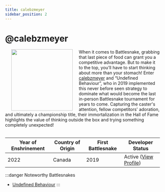 ```yaml
---
title: calebzmeyer
sidebar_position: 2
---
```


# @calebzmeyer

<img src="/img/hall-of-fame/calebzmeyer.png" hspace="20" align="left" p width="200px"/>
When it comes to Battlesnake, grabbing that last piece of food can grant you a competitive advantage. But to make it to the top, you’ll have to start thinking about more than your stomach! Enter <a href="https://play.battlesnake.com/profile/calebzmeyer"> calebzmeyer</a> and “Undefined Behaviour”, who in 2019 implemented this never before seen strategy to dominate what would become the last in-person Battlesnake tournament for years to come. Capturing the caster's attention, fellow competitors' adoration, and ultimately a championship title, their immortalization in the Hall of Fame highlights the value of thinking outside the box and trying something completely unexpected!

<br clear="left"/>
<br clear="left"/>


| Year of Enshrinement | Country of Origin | First Battlesnake | Developer Status                                                    |
|----------------------|-------------------|-------------------|---------------------------------------------------------------------|
| 2022                 | Canada            | 2019              | Active ([View Profile](https://play.battlesnake.com/profile/calebzmeyer)) |

:::danger Noteworthy Battlesnakes

- [Undefined Behaviour](https://play.battlesnake.com/profile/calebzmeyer#undefined-behaviour)
:::
